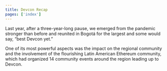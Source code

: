 ```yaml
---
title: Devcon Recap
pages: ['index']
---
```


Last year, after a three-year-long pause, we emerged from the pandemic stronger than before and reunited in Bogotá for the largest and some would say, “best Devcon yet.”

One of its most powerful aspects was the impact on the regional community and the involvement of the flourishing Latin American Ethereum community, which had organized 14 community events around the region leading up to Devcon.